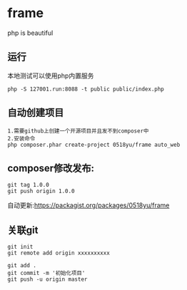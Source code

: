 # frame
php is beautiful

## 运行

本地测试可以使用php内置服务

`php -S 127001.run:8088 -t public public/index.php`

## 自动创建项目
```
1.需要github上创建一个开源项目并且发不到composer中
2.安装命令
php composer.phar create-project 0518yu/frame auto_web
```

## composer修改发布:
```
git tag 1.0.0
git push origin 1.0.0
```

自动更新:https://packagist.org/packages/0518yu/frame

## 关联git
```
git init
git remote add origin xxxxxxxxxx

git add .
git commit -m '初始化项目'
git push -u origin master

```